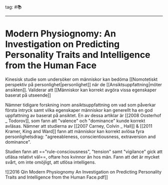 tag: #📚    
- - - 
# Modern Physiognomy: An Investigation on Predicting Personality Traits and Intelligence from the Human Face

Kinesisk studie som undersöker om människor kan bedöma [[Nomotetiskt perspektiv på personlighet|personlighet]] när de [[Ansiktsuppfattning|möter ansikten]]. Validerar att [[Människor kan korrekt avgöra vissa egenskaper baserat på utseende]]

Nämner tidigare forskning inom ansiktsuppfattning om vad som påverkar första intryck samt vilka egenskaper människor kan generellt ha en god uppfattning av baserat på ansiktet. En av dessa artiklar är [[2008 Oosterhof _ Todorov]], som fann att "valence" och "dominance" kunde korrekt avläsas. Nämner att studierna av [[2007 Carney, Colvin _ Hall]] & [[2011 Kramer, King and Ward]] fann att människor kan korrekt avlösa fyra personlighetsdrag: "agreeableness, conscientiousness, extraversion and dominance".

Studien fann att =="rule-consciousness", "tension" samt "vigilance" gick att utläsa relativt väl==, oftare hos kvinnor än hos män. Fann att det är mycket svårt, om inte omöjligt, att utlösa intelligens.

![[2016 Qin Modern Physiognomy An Investigation on Predicting Personality Traits and Intelligence from the Human Face.pdf]]